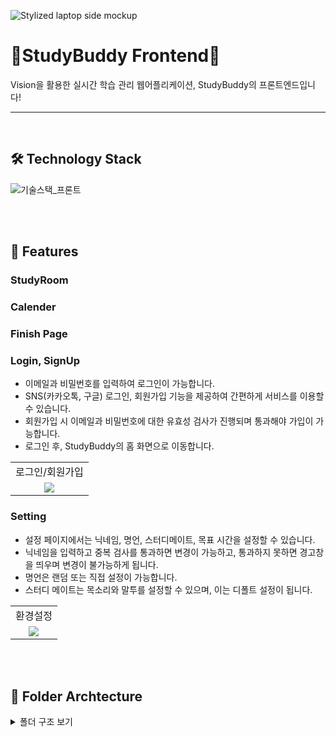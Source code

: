 ![Stylized laptop side mockup](https://github.com/user-attachments/assets/b64e834b-dae0-43f0-9c2e-b42139c6b804)
# 🐣StudyBuddy Frontend🐣
Vision을 활용한 실시간 학습 관리 웹어플리케이션, StudyBuddy의 프론트엔드입니다!

---      

<br>

## 🛠️ Technology Stack
![기술스택_프론트](https://github.com/user-attachments/assets/fa2aaf97-e967-42ab-857d-867e5850a531)

<br>
<br>

## 📌 Features
### StudyRoom 

### Calender

### Finish Page

### 
### Login, SignUp
- 이메일과 비밀번호를 입력하여 로그인이 가능합니다.
- SNS(카카오톡, 구글) 로그인, 회원가입 기능을 제공하여 간편하게 서비스를 이용할 수 있습니다.
- 회원가입 시 이메일과 비밀번호에 대한 유효성 검사가 진행되며 통과해야 가입이 가능합니다.
- 로그인 후, StudyBuddy의 홈 화면으로 이동합니다.
<table>
  <tbody>
    <tr>
      <td align="center">로그인/회원가입</td>
    <tr/>
    <tr>
        <td align="center"><img src ="https://github.com/user-attachments/assets/e824ee13-ce56-4914-8840-43dbc05a5ddf"</td>
    </tr>
  </tbody>
</table>

### Setting
- 설정 페이지에서는 닉네임, 명언, 스터디메이트, 목표 시간을 설정할 수 있습니다.
- 닉네임을 입력하고 중복 검사를 통과하면 변경이 가능하고, 통과하지 못하면 경고창을 띄우며 변경이 불가능하게 됩니다.
- 명언은 랜덤 또는 직접 설정이 가능합니다.
- 스터디 메이트는 목소리와 말투를 설정할 수 있으며, 이는 디폴트 설정이 됩니다.
<table>
  <tbody>
    <tr>
      <td align="center">환경설정</td>
    <tr/>
    <tr>
        <td align="center"><img src ="https://github.com/user-attachments/assets/3c493913-a7b9-4f4e-8ac7-29449bdd1bdf" /></td>
    </tr>
  </tbody>
</table>

<br>
<br>

## 📂 Folder Archtecture
<details>
  <summary>폴더 구조 보기</summary>

  ```plaintext
📦 Front-end
 ├─ 📂public
 │  ├─ 📜favicon.ico
 │  ├─ 📜index.html
 │  ├─ 📜manifest.json
 │  └─ 📜robots.txt
 ├─ 📂src
 │  ├─ 📂api
 │  │  ├─ 📜auth.ts
 │  │  ├─ 📜index.ts
 │  │  └─ 📜user.ts
 │  ├─ 📂assets
 │  │  ├─ 📂audio
 │  │  │  ├─ 📜voice1.mp3
 │  │  │  ├─ 📜whitenoise.mp3
 │  │  │  └─ ...
 │  │  ├─ 📂fonts
 │  │  │  ├─ 📜InterBold.ttf
 │  │  │  ├─ 📜InterExtraBold.ttf
 │  │  │  └─ ...
 │  │  ├─ 📂images
 │  │  │  ├─ 📜account.png
 │  │  │  ├─ 📜arrow_right.png
 │  │  │  └─ ...
 │  │  └─ 📜Search_light.svg
 │  ├─ 📂components
 │  │  ├─ 📂account
 │  │  │  ├─ 📜GoogleButton.tsx
 │  │  │  ├─ 📜Join.tsx
 │  │  │  └─ ...
 │  │  ├─ 📂calendar
 │  │  │  ├─ 📜CalendarContext.tsx
 │  │  │  ├─ 📜Day.tsx
 │  │  │  └─ ...
 │  │  ├─ 📂common
 │  │  │  ├─ 📂Icons
 │  │  │  │  ├─ 📜CheckIcon.tsx
 │  │  │  │  └─ 📜SearchIcon.tsx
 │  │  │  ├─ 📂Layout
 │  │  │  │  ├─ 📜Footer.tsx
 │  │  │  │  ├─ 📜GenerateLayout.tsx
 │  │  │  │  └─ 📜MainLayout.tsx
 │  │  │  ├─ 📜AlertModal.tsx
 │  │  │  ├─ 📜Button.tsx
 │  │  │  └─ ...
 │  │  └─ ...
 │  ├─ 📂shared
 │  │  ├─ 📜Header.tsx
 │  │  ├─ 📜Router.tsx
 │  │  └─ Sidebar.tsx
 │  ├─ 📂pages
 │  │  ├─ 📜Account.tsx
 │  │  ├─ 📜Calender.tsx
 │  │  ├─ 📜Group.tsx
 │  │  ├─ 📜GroupGenerate.tsx
 │  │  ├─ 📜GroupMain.tsx
 │  │  └─ ...
 │  ├─ 📂styles
 │  │  ├─ 📜font.css
 │  │  ├─ 📜GlobalStyle.tsx
 │  │  └─ ...
 │  ├─ 📜App.tsx
 │  └─ 📜index.tsx
 ├─ 📜.env
 ├─ 📜.gitignore
 ├─ 📜package-lock.json
 ├─ 📜package.json
 ├─ 📜README.md
 └─ 📜tsconfig.json
```

<br>
<br>


## 😁 Contributors 
<table>
  <tbody>
    <tr>
      <td align="center"><img src="https://github.com/user-attachments/assets/558fe1f1-15de-436b-971c-a0d8d44ee371"width="100px;" alt="한지수"/></td>
      <td align="center"><img src="https://github.com/user-attachments/assets/57b38a95-4dbf-4a95-89b5-8dea210157ac" width="100px;" alt="전의정"/></td>
    <tr/>
    <tr>
        <td align="center">한지수</td><td align="center">전의정</td>
    </tr>
    <tr>
        <td align="center"><a href="https://github.com/Jisu0528">Jisu0528</a></td>
        <td align="center"><a href="https://github.com/juijeong8324">juijeong8324</a></td>
    </tr>
  </tbody>
</table>

